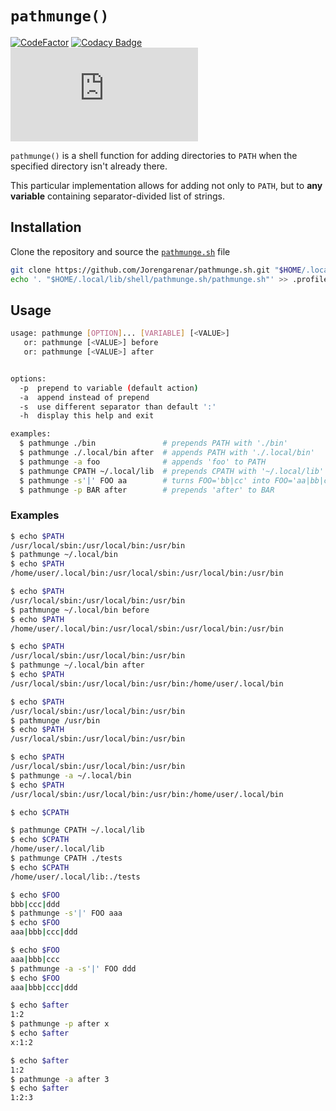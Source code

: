 `pathmunge()`
=============

[![CodeFactor](https://www.codefactor.io/repository/github/jorengarenar/pathmunge.sh/badge)](https://www.codefactor.io/repository/github/jorengarenar/pathmunge.sh)
[![Codacy Badge](https://app.codacy.com/project/badge/Grade/ec0f3530ef6b4c2f8e7d1b03faed5b0a)](https://app.codacy.com/gh/Jorengarenar/pathmunge.sh/dashboard?utm_source=gh&utm_medium=referral&utm_content=&utm_campaign=Badge_grade)
[![GitHub License](https://img.shields.io/github/license/Jorengarenar/pathmunge.sh)](https://github.com/Jorengarenar/pathmunge.sh/blob/master/LICENSE)

`pathmunge()` is a shell function for adding directories to `PATH`
when the specified directory isn't already there.

This particular implementation allows for adding not only to `PATH`,
but to **any variable** containing separator-divided list of strings.

## Installation

Clone the repository and source the [`pathmunge.sh`](https://github.com/Jorengarenar/pathmunge.sh/blob/master/pathmunge.sh) file
```sh
git clone https://github.com/Jorengarenar/pathmunge.sh.git "$HOME/.local/lib/shell"
echo '. "$HOME/.local/lib/shell/pathmunge.sh/pathmunge.sh"' >> .profile
```

## Usage

```sh
usage: pathmunge [OPTION]... [VARIABLE] [<VALUE>]
   or: pathmunge [<VALUE>] before
   or: pathmunge [<VALUE>] after


options:
  -p  prepend to variable (default action)
  -a  append instead of prepend
  -s  use different separator than default ':'
  -h  display this help and exit

examples:
  $ pathmunge ./bin               # prepends PATH with './bin'
  $ pathmunge ./.local/bin after  # appends PATH with './.local/bin'
  $ pathmunge -a foo              # appends 'foo' to PATH
  $ pathmunge CPATH ~/.local/lib  # prepends CPATH with '~/.local/lib'
  $ pathmunge -s'|' FOO aa        # turns FOO='bb|cc' into FOO='aa|bb|cc'
  $ pathmunge -p BAR after        # prepends 'after' to BAR
```

### Examples

```sh
$ echo $PATH
/usr/local/sbin:/usr/local/bin:/usr/bin
$ pathmunge ~/.local/bin
$ echo $PATH
/home/user/.local/bin:/usr/local/sbin:/usr/local/bin:/usr/bin
```

```sh
$ echo $PATH
/usr/local/sbin:/usr/local/bin:/usr/bin
$ pathmunge ~/.local/bin before
$ echo $PATH
/home/user/.local/bin:/usr/local/sbin:/usr/local/bin:/usr/bin
```

```sh
$ echo $PATH
/usr/local/sbin:/usr/local/bin:/usr/bin
$ pathmunge ~/.local/bin after
$ echo $PATH
/usr/local/sbin:/usr/local/bin:/usr/bin:/home/user/.local/bin
```

```sh
$ echo $PATH
/usr/local/sbin:/usr/local/bin:/usr/bin
$ pathmunge /usr/bin
$ echo $PATH
/usr/local/sbin:/usr/local/bin:/usr/bin
```

```sh
$ echo $PATH
/usr/local/sbin:/usr/local/bin:/usr/bin
$ pathmunge -a ~/.local/bin
$ echo $PATH
/usr/local/sbin:/usr/local/bin:/usr/bin:/home/user/.local/bin
```

```sh
$ echo $CPATH

$ pathmunge CPATH ~/.local/lib
$ echo $CPATH
/home/user/.local/lib
$ pathmunge CPATH ./tests
$ echo $CPATH
/home/user/.local/lib:./tests
```

```sh
$ echo $FOO
bbb|ccc|ddd
$ pathmunge -s'|' FOO aaa
$ echo $FOO
aaa|bbb|ccc|ddd
```

```sh
$ echo $FOO
aaa|bbb|ccc
$ pathmunge -a -s'|' FOO ddd
$ echo $FOO
aaa|bbb|ccc|ddd
```

```sh
$ echo $after
1:2
$ pathmunge -p after x
$ echo $after
x:1:2
```

```sh
$ echo $after
1:2
$ pathmunge -a after 3
$ echo $after
1:2:3
```

